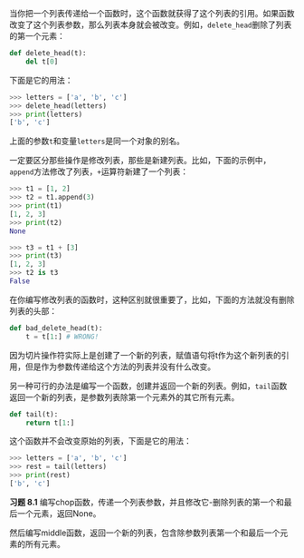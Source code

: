 当你把一个列表传递给一个函数时，这个函数就获得了这个列表的引用。如果函数改变了这个列表参数，那么列表本身就会被改变。例如，`delete_head`删除了列表的第一个元素：
```python
def delete_head(t): 
    del t[0]
```
下面是它的用法：
```python
>>> letters = ['a', 'b', 'c']
>>> delete_head(letters)
>>> print(letters)
['b', 'c']
```
上面的参数`t`和变量`letters`是同一个对象的别名。

一定要区分那些操作是修改列表，那些是新建列表。比如，下面的示例中，`append`方法修改了列表，`+`运算符新建了一个列表：
```python
>>> t1 = [1, 2]
>>> t2 = t1.append(3)
>>> print(t1)
[1, 2, 3]
>>> print(t2)
None

>>> t3 = t1 + [3]
>>> print(t3)
[1, 2, 3]
>>> t2 is t3
False
```

在你编写修改列表的函数时，这种区别就很重要了，比如，下面的方法就没有删除列表的头部：
```python
def bad_delete_head(t):
    t = t[1:] # WRONG!
```
因为切片操作符实际上是创建了一个新的列表，赋值语句将t作为这个新列表的引用，但是作为参数传递给这个方法的列表并没有什么改变。

另一种可行的办法是编写一个函数，创建并返回一个新的列表。例如，`tail`函数返回一个新的列表，是参数列表除第一个元素外的其它所有元素。
```python
def tail(t): 
    return t[1:]
```
这个函数并不会改变原始的列表，下面是它的用法：
```python
>>> letters = ['a', 'b', 'c']
>>> rest = tail(letters)
>>> print(rest)
['b', 'c']
```

**习题 8.1**
编写chop函数，传递一个列表参数，并且修改它-删除列表的第一个和最后一个元素，返回None。

然后编写middle函数，返回一个新的列表，包含除参数列表第一个和最后一个元素的所有元素。
